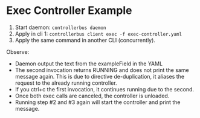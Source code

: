 # Exec Controller Example

1. Start daemon: `controllerbus daemon`
2. Apply in cli 1: `controllerbus client exec -f exec-controller.yaml`
3. Apply the same command in another CLI (concurrently).

Observe: 

 - Daemon output the text from the exampleField in the YAML
 - The second invocation returns RUNNING and does not print the same message
   again. This is due to directive de-duplication, it aliases the request to the
   already running controller.
 - If you ctrl+c the first invocation, it continues running due to the second.
 - Once both exec calls are canceled, the controller is unloaded.
 - Running step #2 and #3 again will start the controller and print the message.


